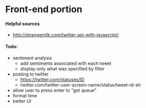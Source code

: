 # Front-end portion

#### Helpful sources
- http://strangemilk.com/twitter-api-with-javascript/

#### Todo:
- sentiment analysis
	- add sentiments associated with each tweet
	- display only what was specified by filter
- posting to twitter
	- https://twitter.com/statuses/ID
	- twitter.com/twitter-user-screen-name/status/tweet-id-str
- allow user to press enter to "get queue"
- format time
- better UI
